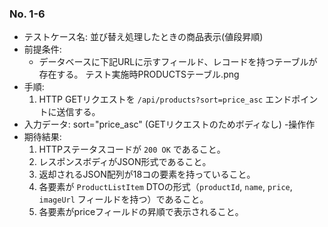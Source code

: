 ### No. 1-6

- テストケース名: 並び替え処理したときの商品表示(値段昇順)
- 前提条件:
  - データベースに下記URLに示すフィールド、レコードを持つテーブルが存在する。
    テスト実施時PRODUCTSテーブル.png
- 手順:
  1. HTTP GETリクエストを `/api/products?sort=price_asc` エンドポイントに送信する。
- 入力データ: sort="price_asc" (GETリクエストのためボディなし)
-操作作
- 期待結果:
  1. HTTPステータスコードが `200 OK` であること。
  2. レスポンスボディがJSON形式であること。
  3. 返却されるJSON配列が18コの要素を持っていること。
  4. 各要素が `ProductListItem` DTOの形式（`productId`, `name`, `price`, `imageUrl` フィールドを持つ）であること。
  5. 各要素がpriceフィールドの昇順で表示されること。
  